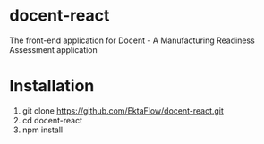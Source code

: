 # docent-react

The front-end application for Docent - A Manufacturing Readiness Assessment application

# Installation
1. git clone https://github.com/EktaFlow/docent-react.git 
2. cd docent-react
3. npm install
